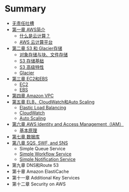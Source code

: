# Summary

* [无责任吐槽](README.md)
* [第一章 AWS简介](chapter1.md)
  * [什么是云计算？](chapter1/shi-yao-shi-yun-ji-suan-ff1f.md)
  * [AWS 云计算平台](chapter1/aws-yun-ji-suan-ping-tai.md)
* [第二章 S3 和 Glacier存储](title2.md)
  * [对象存储与块、文件存储](title2/dui-xiang-cun-chu-yu-kuai-3001-wen-jian-cun-chu.md)
  * [S3 存储基础](title2/s3-cun-chu.md)
  * [S3 高级特性](title2/s3-gao-ji-te-xing.md)
  * [Glacier](title2/glacier.md)
* [第三章 EC2和EBS](di-san-zhang-ec2-he-ebs.md)
  * [EC2](di-san-zhang-ec2-he-ebs/ec2.md)
  * [EBS](di-san-zhang-ec2-he-ebs/ebs.md)
* [第四章 Amazon VPC](di-si-zhang-amazon-vpc.md)
* [第五章 ELB，CloudWatch和Auto Scaling](di-wu-zhang-elb-cloudwatch-he-auto-scaling.md)
  * [Elastic Load Balancing](di-wu-zhang-elb-cloudwatch-he-auto-scaling/elastic-load-balancing.md)
  * [CloudWatch](di-wu-zhang-elb-cloudwatch-he-auto-scaling/cloudwatch.md)
  * [Auto Scaling](di-wu-zhang-elb-cloudwatch-he-auto-scaling/auto-scaling.md)
* [第六章 AWS Identity and Access Management（IAM）](di-liu-zhang-aws-identity-and-access-management-iam.md)
  * [基本原理](di-liu-zhang-aws-identity-and-access-management-iam/ji-ben-yuan-li.md)
* [第七章 数据库](di-qi-zhang-shu-ju-ku.md)
* [第八章 SQS, SWF, and SNS](di-ba-zhang-sqs-swf-and-sns.md)
  * Simple Queue Service
  * [Simple Workflow Service](di-ba-zhang-sqs-swf-and-sns/simple-workflow-service.md)
  * [Simple Notification Service](di-ba-zhang-sqs-swf-and-sns/simple-notification-service.md)
* 第九章 DNS和Route 53
* 第十章 Amazon ElastiCache
* 第十一章 Additional Key Services
* 第十二章 Security on AWS

